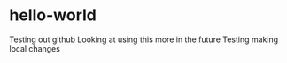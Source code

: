 # hello-world
Testing out github
Looking at using this more in the future 
Testing making local changes
